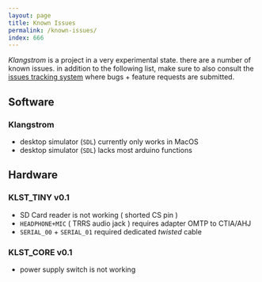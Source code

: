 ```yaml
---
layout: page
title: Known Issues
permalink: /known-issues/
index: 666
---
```


*Klangstrom* is a project in a very experimental state. there are a number of known issues. in addition to the following list, make sure to also consult the [issues tracking system](https://github.com/dennisppaul/klangstrom-arduino/issues) where bugs + feature requests are submitted.

## Software

### Klangstrom 

- desktop simulator (`SDL`) currently only works in MacOS
- desktop simulator (`SDL`) lacks most arduino functions

## Hardware

### KLST_TINY v0.1

- SD Card reader is not working ( shorted CS pin )
- `HEADPHONE+MIC` ( TRRS audio jack ) requires adapter OMTP to CTIA/AHJ
- `SERIAL_00` + `SERIAL_01` required dedicated *twisted* cable

### KLST_CORE v0.1

- power supply switch is not working